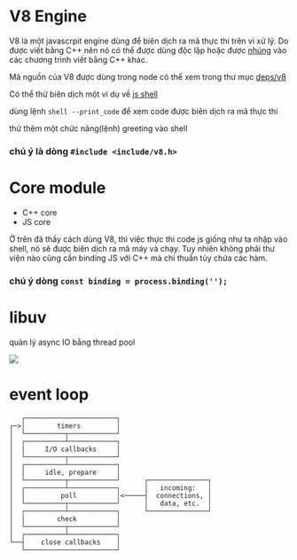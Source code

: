 # V8 Engine

V8 là một javascrpit engine dùng để biên dịch ra mã thực thi trên vi xử lý. Do được viết bằng C++ nên nó có thể được dùng độc lập hoặc được [nhúng](https://github.com/v8/v8/wiki/Getting-Started-with-Embedding) vào các chương trình viết bằng C++ khác.

Mã nguồn của V8 được dùng trong node có thể xem trong thư mục [deps/v8](https://github.com/nodejs/node/tree/master/deps/v8)

Có thể thử biên dịch một ví dụ về [js shell ](https://github.com/v8/v8/tree/master/samples)

dùng lệnh `shell --print_code` để xem code được biên dịch ra mã thực thi

thử thêm một chức năng\(lệnh\) greeting vào shell

### chú ý là dòng `#include <include/v8.h>`

# Core module

* C++ core
* JS core

Ở trên đã thấy cách dùng V8, thì việc thực thi code js giống như ta nhập vào shell, nó sẽ được biên dịch ra mã máy và chạy. Tuy nhiên không phải thư viện nào cũng cần binding JS với C++ mà chỉ  thuần túy chứa các hàm.

### chú ý dòng  `const binding = process.binding('');`

# libuv

quản lý async IO bằng thread pool

![](http://docs.libuv.org/en/v1.x/_images/architecture.png)

# event loop

```
   ┌───────────────────────┐
┌─>│        timers         │
│  └──────────┬────────────┘
│  ┌──────────┴────────────┐
│  │     I/O callbacks     │
│  └──────────┬────────────┘
│  ┌──────────┴────────────┐
│  │     idle, prepare     │
│  └──────────┬────────────┘      ┌───────────────┐
│  ┌──────────┴────────────┐      │   incoming:   │
│  │         poll          │<─────┤  connections, │
│  └──────────┬────────────┘      │   data, etc.  │
│  ┌──────────┴────────────┐      └───────────────┘
│  │        check          │
│  └──────────┬────────────┘
│  ┌──────────┴────────────┐
└──┤    close callbacks    │
   └───────────────────────┘
```



